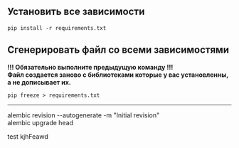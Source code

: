 ## Установить все зависимости

```
pip install -r requirements.txt
```

## Сгенерировать файл со всеми зависимостями

**!!! Обязательно выполните предыдущую команду !!!**\
**Файл создается заново с библиотеками которые у вас установленны, а не дописывает их.**

```
pip freeze > requirements.txt
```

___
alembic revision --autogenerate -m "Initial revision"\
alembic upgrade head

test kjhFeawd
